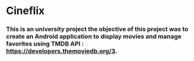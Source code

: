 # Cineflix
### This is an university project the objective of this project was to create an Android application to display movies and manage favorites using TMDB API : https://developers.themoviedb.org/3.
